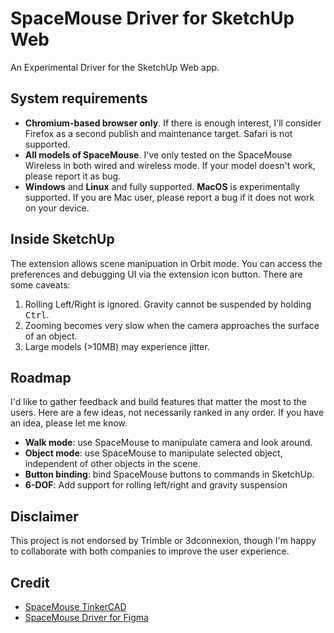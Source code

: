 # SpaceMouse Driver for SketchUp Web

An Experimental Driver for the SketchUp Web app.

## System requirements

- **Chromium-based browser only**. If there is enough interest, I'll consider Firefox as a second publish and maintenance target. Safari is not supported.
- **All models of SpaceMouse**. I've only tested on the SpaceMouse Wireless in both wired and wireless mode. If your model doesn't work, please report it as bug.
- **Windows** and **Linux** and fully supported. **MacOS** is experimentally supported. If you are Mac user, please report a bug if it does not work on your device.

## Inside SketchUp

The extension allows scene manipuation in Orbit mode. You can access the preferences and debugging UI via the extension icon button. There are some caveats:

1. Rolling Left/Right is ignored. Gravity cannot be suspended by holding <kbd>Ctrl</kbd>.
2. Zooming becomes very slow when the camera approaches the surface of an object.
3. Large models (>10MB) may experience jitter.

## Roadmap

I'd like to gather feedback and build features that matter the most to the users. Here are a few ideas, not necessarily ranked in any order. If you have an idea, please let me know.

- **Walk mode**: use SpaceMouse to manipulate camera and look around.
- **Object mode**: use SpaceMouse to manipulate selected object, independent of other objects in the scene.
- **Button binding**: bind SpaceMouse buttons to commands in SketchUp.
- **6-DOF**: Add support for rolling left/right and gravity suspension

## Disclaimer

This project is not endorsed by Trimble or 3dconnexion, though I'm happy to collaborate with both companies to improve the user experience.

## Credit

- [SpaceMouse TinkerCAD](https://github.com/arpruss/spacemouse-tinkercad)
- [SpaceMouse Driver for Figma](https://github.com/chuanqisun/figma-plugin-spacemouse)
